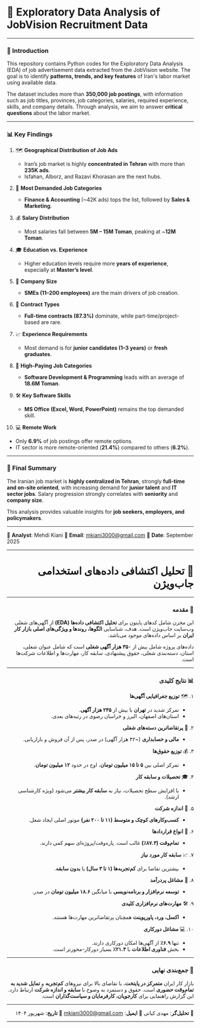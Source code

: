 # 🚀 Exploratory Data Analysis of JobVision Recruitment Data 
---
### 📜 Introduction

This repository contains Python codes for the Exploratory Data Analysis (EDA) of job advertisement data extracted from the JobVision website. The goal is to identify **patterns, trends, and key features** of Iran's labor market using available data.

The dataset includes more than **350,000 job postings**, with information such as job titles, provinces, job categories, salaries, required experience, skills, and company details. Through analysis, we aim to answer **critical questions** about the labor market.

---

### 📊 Key Findings

1. 🗺️ **Geographical Distribution of Job Ads**

   * Iran’s job market is highly **concentrated in Tehran** with more than **235K ads**.
   * Isfahan, Alborz, and Razavi Khorasan are the next hubs.

2. 📂 **Most Demanded Job Categories**

   * **Finance & Accounting** (\~42K ads) tops the list, followed by **Sales & Marketing**.

3. 💰 **Salary Distribution**

   * Most salaries fall between **5M – 15M Toman**, peaking at \~**12M Toman**.

4. 🎓 **Education vs. Experience**

   * Higher education levels require more **years of experience**, especially at **Master’s level**.

5. 🏢 **Company Size**

   * **SMEs (11–200 employees)** are the main drivers of job creation.

6. 📄 **Contract Types**

   * **Full-time contracts (87.3%)** dominate, while part-time/project-based are rare.

7. 📈 **Experience Requirements**

   * Most demand is for **junior candidates (1–3 years)** or **fresh graduates**.

8. 💼 **High-Paying Job Categories**

   * **Software Development & Programming** leads with an average of **18.6M Toman**.

9. 🛠️ **Key Software Skills**

   * **MS Office (Excel, Word, PowerPoint)** remains the top demanded skill.

10. 💻 **Remote Work**

* Only **6.9%** of job postings offer remote options.
* IT sector is more remote-oriented (**21.4%**) compared to others (**6.2%**).

---

### 🏁 Final Summary

The Iranian job market is **highly centralized in Tehran**, strongly **full-time and on-site oriented**, with increasing demand for **junior talent** and **IT sector jobs**. Salary progression strongly correlates with **seniority** and **company size**.

This analysis provides valuable insights for **job seekers, employers, and policymakers**.

---

👤 **Analyst**: Mehdi Kiani
📧 **Email**: [mkiani3000@gmail.com](mailto:mkiani3000@gmail.com)
📅 **Date**: September 2025

---



<div dir="rtl">

  # 📜 تحلیل اکتشافی داده‌های استخدامی جاب‌ویژن
  
---

  ### 🚀 مقدمه

این مخزن شامل کدهای پایتون برای **تحلیل اکتشافی داده‌ها (EDA)** از آگهی‌های شغلی وب‌سایت جاب‌ویژن است. هدف، شناسایی **الگوها، روندها و ویژگی‌های اصلی بازار کار ایران** بر اساس داده‌های موجود می‌باشد.

داده‌های پروژه شامل بیش از **۳۵۰ هزار آگهی شغلی** است که شامل عنوان شغلی، استان، دسته‌بندی شغلی، حقوق پیشنهادی، سابقه کار، مهارت‌ها و اطلاعات شرکت‌ها است.

---

### 📊 نتایج کلیدی

۱. 🗺️ **توزیع جغرافیایی آگهی‌ها**

* تمرکز شدید در **تهران** با بیش از **۲۳۵ هزار آگهی**.
* استان‌های اصفهان، البرز و خراسان رضوی در رتبه‌های بعدی.

۲. 📂 **پرتقاضاترین دسته‌های شغلی**

* **مالی و حسابداری** (\~۴۲ هزار آگهی) در صدر، پس از آن فروش و بازاریابی.

۳. 💰 **توزیع حقوق‌ها**

* تمرکز اصلی بین **۵ تا ۱۵ میلیون تومان**، اوج در حدود **۱۲ میلیون تومان**.

۴. 🎓 **تحصیلات و سابقه کار**

* با افزایش سطح تحصیلات، نیاز به **سابقه کار بیشتر** می‌شود (ویژه کارشناسی ارشد).

۵. 🏢 **اندازه شرکت**

* **کسب‌وکارهای کوچک و متوسط (۱۱ تا ۲۰۰ نفر)** موتور اصلی ایجاد شغل.

۶. 📄 **انواع قراردادها**

* **تمام‌وقت (۸۷.۳٪)** غالب است. پاره‌وقت/پروژه‌ای سهم کمی دارند.

۷. 📈 **سابقه کار مورد نیاز**

* بیشترین تقاضا برای **کم‌تجربه‌ها (۱ تا ۳ سال)** یا **بدون سابقه**.

۸. 💼 **مشاغل پردرآمد**

* **توسعه نرم‌افزار و برنامه‌نویسی** با میانگین **۱۸.۶ میلیون تومان** در صدر.

۹. 🛠️ **مهارت‌های نرم‌افزاری کلیدی**

* **اکسل، ورد، پاورپوینت** همچنان پرتقاضاترین مهارت‌ها هستند.

۱۰. 💻 **مشاغل دورکاری**

* تنها **۶.۹٪** از آگهی‌ها امکان دورکاری دارند.
* بخش **فناوری اطلاعات** با **۲۱.۴٪** بسیار دورکار-محورتر است.

---

### 🏁 جمع‌بندی نهایی

بازار کار ایران **متمرکز در پایتخت**، با تقاضای بالا برای نیروهای **کم‌تجربه** و **تمایل شدید به تمام‌وقت حضوری** است.
حقوق و دستمزد به وضوح با **سابقه و اندازه شرکت** ارتباط دارد.
این گزارش راهنمایی برای **کارجویان، کارفرمایان و سیاست‌گذاران** است.

---

👤 **تحلیل‌گر**: مهدی کیانی
📧 **ایمیل**: [mkiani3000@gmail.com](mailto:mkiani3000@gmail.com)
📅 **تاریخ**: شهریور ۱۴۰۴

</div>

---

